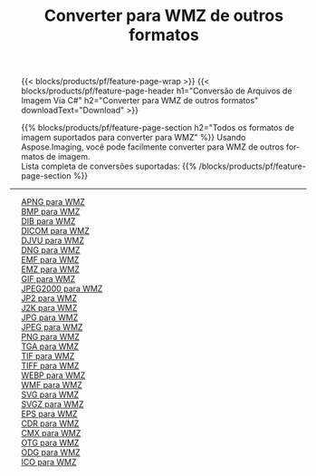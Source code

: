 ﻿---
title: Converter para WMZ de outros formatos 
weight: 3920
url: /pt/java/conversion/to/wmz 
lang: pt
langdirlevel: 2
locales: zh-hans,ja,it,ru,de,es,fr,nl,id,lt,pl,pt,vi,tr,ko,zh-hant,ar,hi,th,sv,cs,uk,he
description: Usando o Aspose.Imaging, você pode facilmente converter para WMZ de outros formatos
---

{{< blocks/products/pf/feature-page-wrap >}}
{{< blocks/products/pf/feature-page-header h1="Conversão de Arquivos de Imagem Via C#" h2="Converter para WMZ de outros formatos" downloadText="Download" >}}


{{% blocks/products/pf/feature-page-section  h2="Todos os formatos de imagem suportados para converter para WMZ" %}}
Usando Aspose.Imaging, você pode facilmente converter para WMZ de outros formatos de imagem.
<br/>
Lista completa de conversões suportadas:
{{% /blocks/products/pf/feature-page-section %}}
<div class="container-fluid productfamilypage bg-gray">
    <div class="convertypes bg-gray agp-content section">
        <div class="container">
		<hr style="margin-left:-20px;"/>
		<div class="row other-converters">
		    <div class='col-md-2 other-converter remove-lp remove-rp'><a href="/imaging/pt/java/conversion/apng-to-wmz" >APNG para WMZ</a></div>
<div class='col-md-2 other-converter remove-lp remove-rp'><a href="/imaging/pt/java/conversion/bmp-to-wmz" >BMP para WMZ</a></div>
<div class='col-md-2 other-converter remove-lp remove-rp'><a href="/imaging/pt/java/conversion/dib-to-wmz" >DIB para WMZ</a></div>
<div class='col-md-2 other-converter remove-lp remove-rp'><a href="/imaging/pt/java/conversion/dicom-to-wmz" >DICOM para WMZ</a></div>
<div class='col-md-2 other-converter remove-lp remove-rp'><a href="/imaging/pt/java/conversion/djvu-to-wmz" >DJVU para WMZ</a></div>
<div class='col-md-2 other-converter remove-lp remove-rp'><a href="/imaging/pt/java/conversion/dng-to-wmz" >DNG para WMZ</a></div>
<div class='col-md-2 other-converter remove-lp remove-rp'><a href="/imaging/pt/java/conversion/emf-to-wmz" >EMF para WMZ</a></div>
<div class='col-md-2 other-converter remove-lp remove-rp'><a href="/imaging/pt/java/conversion/emz-to-wmz" >EMZ para WMZ</a></div>
<div class='col-md-2 other-converter remove-lp remove-rp'><a href="/imaging/pt/java/conversion/gif-to-wmz" >GIF para WMZ</a></div>
<div class='col-md-2 other-converter remove-lp remove-rp'><a href="/imaging/pt/java/conversion/jpeg2000-to-wmz" >JPEG2000 para WMZ</a></div>
<div class='col-md-2 other-converter remove-lp remove-rp'><a href="/imaging/pt/java/conversion/jp2-to-wmz" >JP2 para WMZ</a></div>
<div class='col-md-2 other-converter remove-lp remove-rp'><a href="/imaging/pt/java/conversion/j2k-to-wmz" >J2K para WMZ</a></div>
<div class='col-md-2 other-converter remove-lp remove-rp'><a href="/imaging/pt/java/conversion/jpg-to-wmz" >JPG para WMZ</a></div>
<div class='col-md-2 other-converter remove-lp remove-rp'><a href="/imaging/pt/java/conversion/jpeg-to-wmz" >JPEG para WMZ</a></div>
<div class='col-md-2 other-converter remove-lp remove-rp'><a href="/imaging/pt/java/conversion/png-to-wmz" >PNG para WMZ</a></div>
<div class='col-md-2 other-converter remove-lp remove-rp'><a href="/imaging/pt/java/conversion/tga-to-wmz" >TGA para WMZ</a></div>
<div class='col-md-2 other-converter remove-lp remove-rp'><a href="/imaging/pt/java/conversion/tif-to-wmz" >TIF para WMZ</a></div>
<div class='col-md-2 other-converter remove-lp remove-rp'><a href="/imaging/pt/java/conversion/tiff-to-wmz" >TIFF para WMZ</a></div>
<div class='col-md-2 other-converter remove-lp remove-rp'><a href="/imaging/pt/java/conversion/webp-to-wmz" >WEBP para WMZ</a></div>
<div class='col-md-2 other-converter remove-lp remove-rp'><a href="/imaging/pt/java/conversion/wmf-to-wmz" >WMF para WMZ</a></div>
<div class='col-md-2 other-converter remove-lp remove-rp'><a href="/imaging/pt/java/conversion/svg-to-wmz" >SVG para WMZ</a></div>
<div class='col-md-2 other-converter remove-lp remove-rp'><a href="/imaging/pt/java/conversion/svgz-to-wmz" >SVGZ para WMZ</a></div>
<div class='col-md-2 other-converter remove-lp remove-rp'><a href="/imaging/pt/java/conversion/eps-to-wmz" >EPS para WMZ</a></div>
<div class='col-md-2 other-converter remove-lp remove-rp'><a href="/imaging/pt/java/conversion/cdr-to-wmz" >CDR para WMZ</a></div>
<div class='col-md-2 other-converter remove-lp remove-rp'><a href="/imaging/pt/java/conversion/cmx-to-wmz" >CMX para WMZ</a></div>
<div class='col-md-2 other-converter remove-lp remove-rp'><a href="/imaging/pt/java/conversion/otg-to-wmz" >OTG para WMZ</a></div>
<div class='col-md-2 other-converter remove-lp remove-rp'><a href="/imaging/pt/java/conversion/odg-to-wmz" >ODG para WMZ</a></div>
<div class='col-md-2 other-converter remove-lp remove-rp'><a href="/imaging/pt/java/conversion/ico-to-wmz" >ICO para WMZ</a></div>
                </div>
        </div>
    </div>
</div>
<br/>

